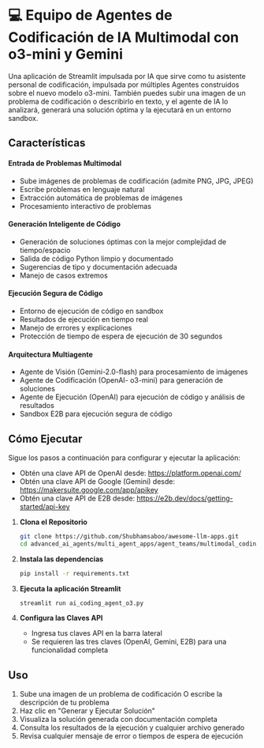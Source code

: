# 💻 Equipo de Agentes de Codificación de IA Multimodal con o3-mini y Gemini
Una aplicación de Streamlit impulsada por IA que sirve como tu asistente personal de codificación, impulsada por múltiples Agentes construidos sobre el nuevo modelo o3-mini. También puedes subir una imagen de un problema de codificación o describirlo en texto, y el agente de IA lo analizará, generará una solución óptima y la ejecutará en un entorno sandbox.

## Características
#### Entrada de Problemas Multimodal
- Sube imágenes de problemas de codificación (admite PNG, JPG, JPEG)
- Escribe problemas en lenguaje natural
- Extracción automática de problemas de imágenes
- Procesamiento interactivo de problemas

#### Generación Inteligente de Código
- Generación de soluciones óptimas con la mejor complejidad de tiempo/espacio
- Salida de código Python limpio y documentado
- Sugerencias de tipo y documentación adecuada
- Manejo de casos extremos

#### Ejecución Segura de Código
- Entorno de ejecución de código en sandbox
- Resultados de ejecución en tiempo real
- Manejo de errores y explicaciones
- Protección de tiempo de espera de ejecución de 30 segundos

#### Arquitectura Multiagente
- Agente de Visión (Gemini-2.0-flash) para procesamiento de imágenes
- Agente de Codificación (OpenAI- o3-mini) para generación de soluciones
- Agente de Ejecución (OpenAI) para ejecución de código y análisis de resultados
- Sandbox E2B para ejecución segura de código

## Cómo Ejecutar

Sigue los pasos a continuación para configurar y ejecutar la aplicación:
- Obtén una clave API de OpenAI desde: https://platform.openai.com/
- Obtén una clave API de Google (Gemini) desde: https://makersuite.google.com/app/apikey
- Obtén una clave API de E2B desde: https://e2b.dev/docs/getting-started/api-key

1. **Clona el Repositorio**
   ```bash
   git clone https://github.com/Shubhamsaboo/awesome-llm-apps.git
   cd advanced_ai_agents/multi_agent_apps/agent_teams/multimodal_coding_agent_team
   ```

2. **Instala las dependencias**
    ```bash
    pip install -r requirements.txt
    ```

3. **Ejecuta la aplicación Streamlit**
    ```bash
    streamlit run ai_coding_agent_o3.py
    ```

4. **Configura las Claves API**
   - Ingresa tus claves API en la barra lateral
   - Se requieren las tres claves (OpenAI, Gemini, E2B) para una funcionalidad completa

## Uso
1. Sube una imagen de un problema de codificación O escribe la descripción de tu problema
2. Haz clic en "Generar y Ejecutar Solución"
3. Visualiza la solución generada con documentación completa
4. Consulta los resultados de la ejecución y cualquier archivo generado
5. Revisa cualquier mensaje de error o tiempos de espera de ejecución
